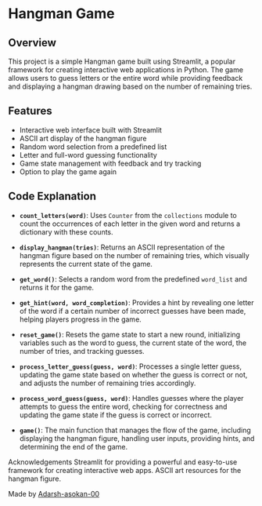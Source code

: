 # Hangman Game

## Overview

This project is a simple Hangman game built using Streamlit, a popular framework for creating interactive web applications in Python. The game allows users to guess letters or the entire word while providing feedback and displaying a hangman drawing based on the number of remaining tries.

## Features

- Interactive web interface built with Streamlit
- ASCII art display of the hangman figure
- Random word selection from a predefined list
- Letter and full-word guessing functionality
- Game state management with feedback and try tracking
- Option to play the game again
## Code Explanation

- **`count_letters(word)`**: Uses `Counter` from the `collections` module to count the occurrences of each letter in the given word and returns a dictionary with these counts.

- **`display_hangman(tries)`**: Returns an ASCII representation of the hangman figure based on the number of remaining tries, which visually represents the current state of the game.

- **`get_word()`**: Selects a random word from the predefined `word_list` and returns it for the game.

- **`get_hint(word, word_completion)`**: Provides a hint by revealing one letter of the word if a certain number of incorrect guesses have been made, helping players progress in the game.

- **`reset_game()`**: Resets the game state to start a new round, initializing variables such as the word to guess, the current state of the word, the number of tries, and tracking guesses.

- **`process_letter_guess(guess, word)`**: Processes a single letter guess, updating the game state based on whether the guess is correct or not, and adjusts the number of remaining tries accordingly.

- **`process_word_guess(guess, word)`**: Handles guesses where the player attempts to guess the entire word, checking for correctness and updating the game state if the guess is correct or incorrect.

- **`game()`**: The main function that manages the flow of the game, including displaying the hangman figure, handling user inputs, providing hints, and determining the end of the game.


Acknowledgements
Streamlit for providing a powerful and easy-to-use framework for creating interactive web apps.
ASCII art resources for the hangman figure.

Made by [Adarsh-asokan-00](https://github.com/Adarsh-asokan-00)
